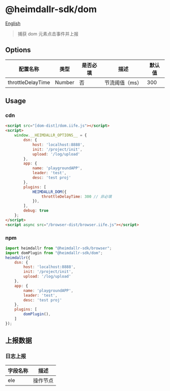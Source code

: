 # @heimdallr-sdk/dom

[English](./README_en.md)

> 捕获 dom 元素点击事件并上报

## Options

|配置名称|类型|是否必填|描述|默认值|
|-|-|-|-|-|
|throttleDelayTime|Number|否|节流阈值（ms）|300|

## Usage

### cdn

```html
<script src="[dom-dist]/dom.iife.js"></script>
<script>
    window.__HEIMDALLR_OPTIONS__ = {
        dsn: {
            host: 'localhost:8888',
            init: '/project/init',
            upload: '/log/upload'
        },
        app: {
            name: 'playgroundAPP',
            leader: 'test',
            desc: 'test proj'
        },
        plugins: [
            HEIMDALLR_DOM({
                throttleDelayTime: 300 // 非必填
            }),
        ],
        debug: true
    };
</script>
<script async src="/browser-dist/browser.iife.js"></script>
```

### npm

```js
import heimdallr from "@heimdallr-sdk/browser";
import domPlugin from "@heimdallr-sdk/dom";
heimdallr({
    dsn: {
        host: 'localhost:8888',
        init: '/project/init',
        upload: '/log/upload'
    },
    app: {
        name: 'playgroundAPP',
        leader: 'test',
        desc: 'test proj'
    },
    plugins: [
        domPlugin(),
    ]
});
```

## 上报数据

### 日志上报

|字段名称|描述|
|-|-|
|ele|操作节点|
